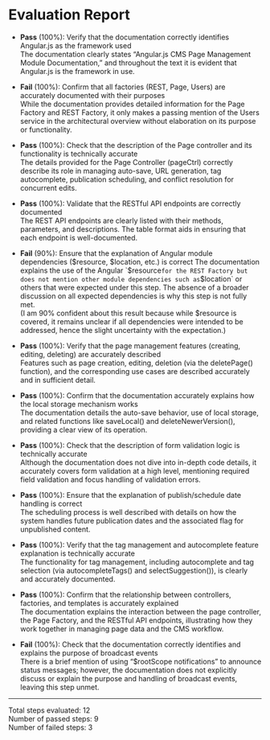# Evaluation Report

- **Pass** (100%): Verify that the documentation correctly identifies Angular.js as the framework used  
  The documentation clearly states “Angular.js CMS Page Management Module Documentation,” and throughout the text it is evident that Angular.js is the framework in use.

- **Fail** (100%): Confirm that all factories (REST, Page, Users) are accurately documented with their purposes  
  While the documentation provides detailed information for the Page Factory and REST Factory, it only makes a passing mention of the Users service in the architectural overview without elaboration on its purpose or functionality.

- **Pass** (100%): Check that the description of the Page controller and its functionality is technically accurate  
  The details provided for the Page Controller (pageCtrl) correctly describe its role in managing auto-save, URL generation, tag autocomplete, publication scheduling, and conflict resolution for concurrent edits.

- **Pass** (100%): Validate that the RESTful API endpoints are correctly documented  
  The REST API endpoints are clearly listed with their methods, parameters, and descriptions. The table format aids in ensuring that each endpoint is well-documented.

- **Fail** (90%): Ensure that the explanation of Angular module dependencies ($resource, $location, etc.) is correct  
  The documentation explains the use of the Angular `$resource` for the REST Factory but does not mention other module dependencies such as `$location` or others that were expected under this step. The absence of a broader discussion on all expected dependencies is why this step is not fully met.  
  (I am 90% confident about this result because while $resource is covered, it remains unclear if all dependencies were intended to be addressed, hence the slight uncertainty with the expectation.)

- **Pass** (100%): Verify that the page management features (creating, editing, deleting) are accurately described  
  Features such as page creation, editing, deletion (via the deletePage() function), and the corresponding use cases are described accurately and in sufficient detail.

- **Pass** (100%): Confirm that the documentation accurately explains how the local storage mechanism works  
  The documentation details the auto-save behavior, use of local storage, and related functions like saveLocal() and deleteNewerVersion(), providing a clear view of its operation.

- **Pass** (100%): Check that the description of form validation logic is technically accurate  
  Although the documentation does not dive into in-depth code details, it accurately covers form validation at a high level, mentioning required field validation and focus handling of validation errors.

- **Pass** (100%): Ensure that the explanation of publish/schedule date handling is correct  
  The scheduling process is well described with details on how the system handles future publication dates and the associated flag for unpublished content.

- **Pass** (100%): Verify that the tag management and autocomplete feature explanation is technically accurate  
  The functionality for tag management, including autocomplete and tag selection (via autocompleteTags() and selectSuggestion()), is clearly and accurately documented.

- **Pass** (100%): Confirm that the relationship between controllers, factories, and templates is accurately explained  
  The documentation explains the interaction between the page controller, the Page Factory, and the RESTful API endpoints, illustrating how they work together in managing page data and the CMS workflow.

- **Fail** (100%): Check that the documentation correctly identifies and explains the purpose of broadcast events  
  There is a brief mention of using “$rootScope notifications” to announce status messages; however, the documentation does not explicitly discuss or explain the purpose and handling of broadcast events, leaving this step unmet.

---

Total steps evaluated: 12  
Number of passed steps: 9  
Number of failed steps: 3